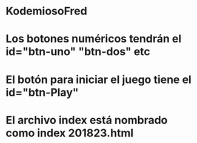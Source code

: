 # KodemiosoFred
# Los botones numéricos tendrán el id="btn-uno" "btn-dos" etc
# El botón para iniciar el juego tiene el id="btn-Play"
# El archivo index está nombrado como index 201823.html

